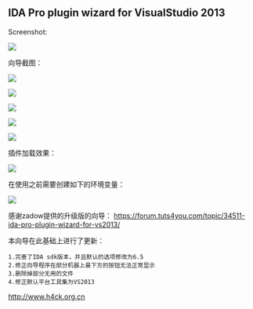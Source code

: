 IDA Pro plugin wizard for VisualStudio 2013
---

Screenshot:

![](https://bytebucket.org/obaby/ida-pro-plugin-wizard-for-vs2013/raw/998d9eefefc24169ebbb915b8a225c559110326e/ScreenShot/screenshot.png?token=3b652e8c1df73fd8601080cee116384d77d69605)

向导截图：

![](https://bytebucket.org/obaby/ida-pro-plugin-wizard-for-vs2013/raw/998d9eefefc24169ebbb915b8a225c559110326e/ScreenShot/1.png?token=cf918839cc84560b7cc9eba55a22e26cdaa2b69a)

![](https://bytebucket.org/obaby/ida-pro-plugin-wizard-for-vs2013/raw/998d9eefefc24169ebbb915b8a225c559110326e/ScreenShot/2.png?token=ab1498af72d274f02d5e13a7498cc888ec201c0c)

![](https://bytebucket.org/obaby/ida-pro-plugin-wizard-for-vs2013/raw/998d9eefefc24169ebbb915b8a225c559110326e/ScreenShot/3.png?token=1e54bc761ac7428a1b0d1b435f02109d35ea12e2)

![](https://bytebucket.org/obaby/ida-pro-plugin-wizard-for-vs2013/raw/998d9eefefc24169ebbb915b8a225c559110326e/ScreenShot/4.png?token=9597c0b62c52c99ed0aa92c28713570482587567)



![](https://bytebucket.org/obaby/ida-pro-plugin-wizard-for-vs2013/raw/998d9eefefc24169ebbb915b8a225c559110326e/ScreenShot/Error.png?token=e8c3bd3caa670eb4c0e251bd1c94260a8584b61b)

插件加载效果：

![](https://bytebucket.org/obaby/ida-pro-plugin-wizard-for-vs2013/raw/998d9eefefc24169ebbb915b8a225c559110326e/ScreenShot/pluginload.png?token=5442d7cda447b69bd8704409bc4d20ae5e277b6f)

在使用之前需要创建如下的环境变量：

![](https://bytebucket.org/obaby/ida-pro-plugin-wizard-for-vs2013/raw/998d9eefefc24169ebbb915b8a225c559110326e/ScreenShot/%E7%8E%AF%E5%A2%83%E5%8F%98%E9%87%8F.png?token=cca2e86964d68acf146ded7dd835e7ac52b8d2a5)

感谢zadow提供的升级版的向导：
https://forum.tuts4you.com/topic/34511-ida-pro-plugin-wizard-for-vs2013/

本向导在此基础上进行了更新：

	1.完善了IDA sdk版本，并且默认的选项修改为6.5
	2.修正向导程序在部分机器上最下方的按钮无法正常显示
	3.删除掉部分无用的文件
	4.修正默认平台工具集为VS2013

http://www.h4ck.org.cn